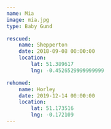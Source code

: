 ```yaml
---
name: Mia
image: mia.jpg
type: Baby Gund

rescued:
    name: Shepperton
    date: 2018-09-08 00:00:00
    location:
        lat: 51.389617
        lng: -0.4526529999999999

rehomed:
    name: Horley
    date: 2019-12-14 00:00:00
    location:
        lat: 51.173516
        lng: -0.172109
---
```

